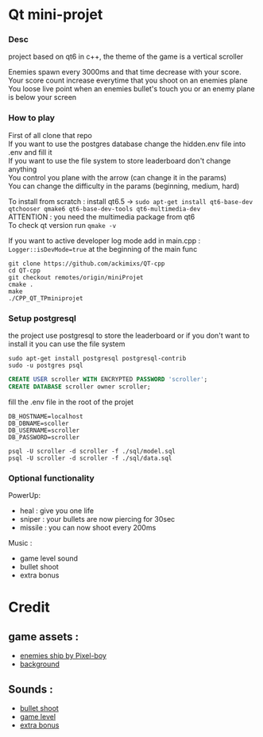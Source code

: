 # Qt mini-projet
### Desc
project based on qt6 in c++, the theme of the game is a vertical scroller

Enemies spawn every 3000ms and that time decrease with your score.  
Your score count increase everytime that you shoot on an enemies plane  
You loose live point when an enemies bullet's touch you or an enemy plane is below your screen  


### How to play
First of all clone that repo  
If you want to use the postgres database change the hidden.env file into .env and fill it  
If you want to use the file system to store leaderboard don't change anything  
You control you plane with the arrow (can change it in the params)  
You can change the difficulty in the params
(beginning, medium, hard)

To install from scratch :
install qt6.5 -> `sudo apt-get install qt6-base-dev qtchooser qmake6 qt6-base-dev-tools qt6-multimedia-dev`  
ATTENTION : you need the multimedia package from qt6  
To check qt version run `qmake -v`

If you want to active developer log mode add in main.cpp :
`Logger::isDevMode=true` at the beginning of the main func


```commandline
git clone https://github.com/ackimixs/QT-cpp
cd QT-cpp
git checkout remotes/origin/miniProjet
cmake .
make
./CPP_QT_TPminiprojet
```

### Setup postgresql
the project use postgresql to store the leaderboard or if you don't want to install it you can use the file system
```commandline
sudo apt-get install postgresql postgresql-contrib
sudo -u postgres psql
```
```sql
CREATE USER scroller WITH ENCRYPTED PASSWORD 'scroller';
CREATE DATABASE scroller owner scroller;
```
fill the .env file in the root of the projet
```dotenv
DB_HOSTNAME=localhost
DB_DBNAME=scoller
DB_USERNAME=scroller
DB_PASSWORD=scroller
```
```commandline
psql -U scroller -d scroller -f ./sql/model.sql
psql -U scroller -d scroller -f ./sql/data.sql
```

### Optional functionality
PowerUp:
- heal : give you one life
- sniper : your bullets are now piercing for 30sec
- missile : you can now shoot every 200ms

Music :
- game level sound
- bullet shoot
- extra bonus


# Credit  
## game assets :

- [enemies ship by Pixel-boy](https://www.patreon.com/SparklinLabs?ty=h)
- [background](https://www.gamedeveloperstudio.com)
## Sounds :

- [bullet shoot](https://mixkit.co/free-sound-effects/)
- [game level](https://mixkit.co/free-sound-effects/)
- [extra bonus](https://mixkit.co/free-sound-effects/)